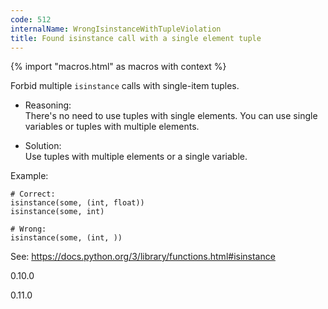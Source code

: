 ```yaml
---
code: 512
internalName: WrongIsinstanceWithTupleViolation
title: Found isinstance call with a single element tuple
---
```


{% import "macros.html" as macros with context %}

Forbid multiple `isinstance` calls with single-item tuples.

  - Reasoning:  
    There's no need to use tuples with single elements. You can use
    single variables or tuples with multiple elements.

  - Solution:  
    Use tuples with multiple elements or a single variable.

Example:

    # Correct:
    isinstance(some, (int, float))
    isinstance(some, int)
    
    # Wrong:
    isinstance(some, (int, ))

See: <https://docs.python.org/3/library/functions.html#isinstance>

<div class="versionadded">

0.10.0

</div>

<div class="versionchanged">

0.11.0

</div>